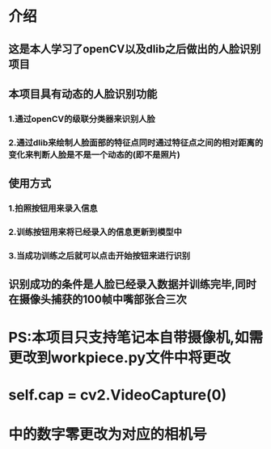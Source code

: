 # 介绍
## 这是本人学习了openCV以及dlib之后做出的人脸识别项目
## 本项目具有动态的人脸识别功能
### 1.通过openCV的级联分类器来识别人脸
### 2.通过dlib来绘制人脸面部的特征点同时通过特征点之间的相对距离的变化来判断人脸是不是一个动态的(即不是照片)

## 使用方式
### 1.拍照按钮用来录入信息
### 2.训练按钮用来将已经录入的信息更新到模型中
### 3.当成功训练之后就可以点击开始按钮来进行识别
## 识别成功的条件是人脸已经录入数据并训练完毕,同时在摄像头捕获的100帧中嘴部张合三次

# PS:本项目只支持笔记本自带摄像机,如需更改到workpiece.py文件中将更改
# self.cap = cv2.VideoCapture(0)
# 中的数字零更改为对应的相机号

